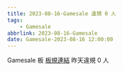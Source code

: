 ```yaml
---
title: 2023-08-16-Gamesale 違規 0 人
tags:
    - Gamesale
abbrlink: 2023-08-16-Gamesale
date: Gamesale-2023-08-16 12:00:00
---
```

Gamesale 板 [板規連結](https://www.ptt.cc/bbs/Gossiping/M.1637425085.A.07D.html)
昨天違規 0 人
